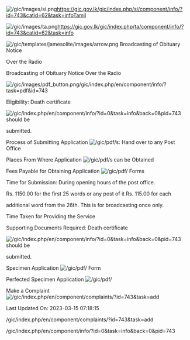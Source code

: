 <!-- Source: https://gic.gov.lk/gic/index.php/en/component/info/?id=743&catid=62&task=info -->

![/gic/images/si.png](/gic/images/si.png)https://gic.gov.lk/gic/index.php/si/component/info/?id=743&catid=62&task=infoTamil

![/gic/images/ta.png](/gic/images/ta.png)https://gic.gov.lk/gic/index.php/ta/component/info/?id=743&catid=62&task=info

![/gic/templates/jamesolite/images/arrow.png](/gic/templates/jamesolite/images/arrow.png) Broadcasting of Obituary Notice

Over the Radio

Broadcasting of Obituary Notice Over the Radio

![/gic/images/pdf_button.png](/gic/images/pdf_button.png)/gic/index.php/en/component/info/?task=pdf&id=743

Eligibility: Death certificate

![/gic/index.php/en/component/info/?id=0&task=info&back=0&pid=743](/gic/index.php/en/component/info/?id=0&task=info&back=0&pid=743) should be

submitted.

Process of Submitting Application ![/gic/pdf/](/gic/pdf/)s: Hand over to any Post Office

Places From Where Application ![/gic/pdf/](/gic/pdf/)s can be Obtained

Fees Payable for Obtaining Application ![/gic/pdf/](/gic/pdf/) Forms

Time for Submission: During opening hours of the post office.

Rs. 1150.00 for the first 25 words or any post of it Rs. 115.00 for each

additional word from the 26th. This is for broadcasting once only.

Time Taken for Providing the Service

Supporting Documents Required: Death certificate

![/gic/index.php/en/component/info/?id=0&task=info&back=0&pid=743](/gic/index.php/en/component/info/?id=0&task=info&back=0&pid=743) should be

submitted.

Specimen Application ![/gic/pdf/](/gic/pdf/) Form

Perfected Specimen Application ![/gic/pdf/](/gic/pdf/)

Make a Complaint ![/gic/index.php/en/component/complaints/?id=743&task=add](/gic/index.php/en/component/complaints/?id=743&task=add)

Last Updated On: 2023-03-15 07:18:15

/gic/index.php/en/component/complaints/?id=743&task=add

/gic/index.php/en/component/info/?id=0&task=info&back=0&pid=743